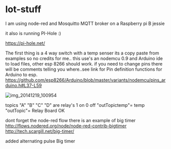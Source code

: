 # lot-stuff
I am using node-red and Mosquitto MQTT broker on a Raspberry pi B jessie

it also is running PI-Hole :) 

https://pi-hole.net/


The first thing is a 4 way switch with a temp senser
its a copy paste from examples so no credits for me.. 
this use's an nodemcu 0.9 and Arduino ide to load files, other esp 8266 should work.
if you need to change pins there will be comments telling you where..see link for Pin definition functions for Arduino to esp.
https://github.com/esp8266/Arduino/blob/master/variants/nodemcu/pins_arduino.h#L37-L59

![img_20141219_100954](https://cloud.githubusercontent.com/assets/8534154/14953189/151ec5f2-1035-11e6-80ff-f8b50e4e0489.jpg)

topics "A" "B" "C" "D" are relay's 1 on 0 off
"outTopictemp"= temp
"outTopic"= Relay Board OK

dont forget the node-red flow there is an example of big timer http://flows.nodered.org/node/node-red-contrib-bigtimer
http://tech.scargill.net/big-timer/


added alternating pulse Big timer
